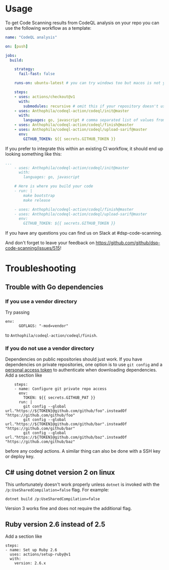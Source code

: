  # Usage

To get Code Scanning results from CodeQL analysis on your repo you can use the following workflow as a template:

```yaml
name: "CodeQL analysis"

on: [push]

jobs:
  build:

    strategy:
      fail-fast: false

    runs-on: ubuntu-latest # you can try windows too but macos is not yet supported

    steps:
    - uses: actions/checkout@v1
      with:
        submodules: recursive # omit this if your repository doesn't use submodules
    - uses: Anthophila/codeql-action/codeql/init@master
      with:
        languages: go, javascript # comma separated list of values from {go, python, javascript, java, cpp, csharp} (not YET ruby, sorry!)
    - uses: Anthophila/codeql-action/codeql/finish@master
    - uses: Anthophila/codeql-action/codeql/upload-sarif@master
      env:
        GITHUB_TOKEN: ${{ secrets.GITHUB_TOKEN }} 
```

If you prefer to integrate this within an existing CI workflow, it should end up looking something like this:
```yaml
...
    - uses: Anthophila/codeql-action/codeql/init@master
      with:
        languages: go, javascript

    # Here is where you build your code
    - run: |  
        make bootstrap
        make release

    - uses: Anthophila/codeql-action/codeql/finish@master
    - uses: Anthophila/codeql-action/codeql/upload-sarif@master
      env:
        GITHUB_TOKEN: ${{ secrets.GITHUB_TOKEN }} 
```

If you have any questions you can find us on Slack at #dsp-code-scanning.

And don't forget to leave your feedback on https://github.com/github/dsp-code-scanning/issues/515!

# Troubleshooting

## Trouble with Go dependencies

### If you use a vendor directory

Try passing
```
env:
      GOFLAGS: "-mod=vendor"
```
to `Anthophila/codeql-action/codeql/finish`.

### If you do not use a vendor directory

Dependencies on public repositories should just work. If you have dependencies on private repositories, one option is to use `git config` and a [personal access token](https://help.github.com/en/github/authenticating-to-github/creating-a-personal-access-token-for-the-command-line) to authenticate when downloading dependencies. Add a section like
```
    steps:
    - name: Configure git private repo access
      env:
        TOKEN: ${{ secrets.GITHUB_PAT }}
      run: |
        git config --global url."https://${TOKEN}@github.com/github/foo".insteadOf "https://github.com/github/foo"
        git config --global url."https://${TOKEN}@github.com/github/bar".insteadOf "https://github.com/github/bar"
        git config --global url."https://${TOKEN}@github.com/github/baz".insteadOf "https://github.com/github/baz"
```
before any codeql actions. A similar thing can also be done with a SSH key or deploy key.

## C# using dotnet version 2 on linux

This unfortunately doesn't work properly unless `dotnet` is invoked with the `/p:UseSharedCompilation=false` flag. For example:
```
dotnet build /p:UseSharedCompilation=false
```
Version 3 works fine and does not require the additional flag.

## Ruby version 2.6 instead of 2.5

Add a section like
```
steps:
- name: Set up Ruby 2.6
  uses: actions/setup-ruby@v1
  with:
    version: 2.6.x
```
